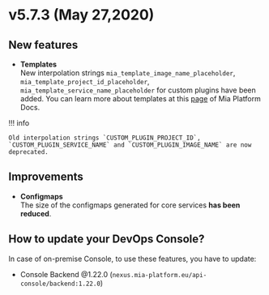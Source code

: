 # v5.7.3 (May 27,2020)

## New features

* **Templates**       
         New interpolation strings `mia_template_image_name_placeholder`, `mia_template_project_id_placeholder`, `mia_template_service_name_placeholder` for custom plugins have been added. You can learn more about templates at this [page]() of Mia Platform Docs.


!!! info

    Old interpolation strings `CUSTOM_PLUGIN_PROJECT_ID`, `CUSTOM_PLUGIN_SERVICE_NAME` and `CUSTOM_PLUGIN_IMAGE_NAME` are now deprecated.

## Improvements

* **Configmaps**       
    The size of the configmaps generated for core services **has been reduced**.
    
## How to update your DevOps Console?

In case of on-premise Console, to use these features, you have to update:

* Console Backend @1.22.0 (`nexus.mia-platform.eu/api-console/backend:1.22.0`)
